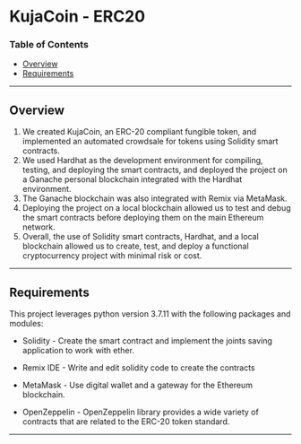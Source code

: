 # KujaCoin - ERC20

### Table of Contents

* [Overview](#overview)
* [Requirements](#requirements)

---

## Overview

1. We created KujaCoin, an ERC-20 compliant fungible token, and implemented an automated crowdsale for tokens using Solidity smart contracts. 
2. We used Hardhat as the development environment for compiling, testing, and deploying the smart contracts, and deployed the project on a Ganache personal blockchain integrated with the Hardhat environment. 
3. The Ganache blockchain was also integrated with Remix via MetaMask. 
4. Deploying the project on a local blockchain allowed us to test and debug the smart contracts before deploying them on the main Ethereum network. 
5. Overall, the use of Solidity smart contracts, Hardhat, and a local blockchain allowed us to create, test, and deploy a functional cryptocurrency project with minimal risk or cost.

---

## Requirements

This project leverages python version 3.7.11 with the following packages and modules:

- Solidity - Create the smart contract and implement the joints saving application to work with ether.

- Remix IDE - Write and edit solidity code to create the contracts

- MetaMask - Use digital wallet and a gateway for the Ethereum blockchain.

- OpenZeppelin - OpenZeppelin library provides a wide variety of contracts that are related to the ERC-20 token standard.

---
